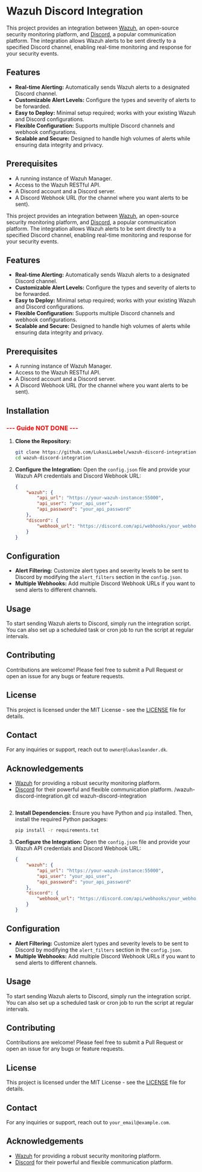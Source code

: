 # Wazuh Discord Integration

This project provides an integration between [Wazuh](https://wazuh.com/), an open-source security monitoring platform, and [Discord](https://discord.com/), a popular communication platform. The integration allows Wazuh alerts to be sent directly to a specified Discord channel, enabling real-time monitoring and response for your security events.

## Features

- **Real-time Alerting:** Automatically sends Wazuh alerts to a designated Discord channel.
- **Customizable Alert Levels:** Configure the types and severity of alerts to be forwarded.
- **Easy to Deploy:** Minimal setup required; works with your existing Wazuh and Discord configurations.
- **Flexible Configuration:** Supports multiple Discord channels and webhook configurations.
- **Scalable and Secure:** Designed to handle high volumes of alerts while ensuring data integrity and privacy.

## Prerequisites

- A running instance of Wazuh Manager.
- Access to the Wazuh RESTful API.
- A Discord account and a Discord server.
- A Discord Webhook URL (for the channel where you want alerts to be sent).

This project provides an integration between [Wazuh](https://wazuh.com/), an open-source security monitoring platform, and [Discord](https://discord.com/), a popular communication platform. The integration allows Wazuh alerts to be sent directly to a specified Discord channel, enabling real-time monitoring and response for your security events.

## Features

- **Real-time Alerting:** Automatically sends Wazuh alerts to a designated Discord channel.
- **Customizable Alert Levels:** Configure the types and severity of alerts to be forwarded.
- **Easy to Deploy:** Minimal setup required; works with your existing Wazuh and Discord configurations.
- **Flexible Configuration:** Supports multiple Discord channels and webhook configurations.
- **Scalable and Secure:** Designed to handle high volumes of alerts while ensuring data integrity and privacy.

## Prerequisites

- A running instance of Wazuh Manager.
- Access to the Wazuh RESTful API.
- A Discord account and a Discord server.
- A Discord Webhook URL (for the channel where you want alerts to be sent).

## Installation
### <span style="color: red;">--- Guide NOT DONE ---
1. **Clone the Repository:**
    ```bash
    git clone https://github.com/LukasLLaebel/wazuh-discord-integration.git
    cd wazuh-discord-integration
    ```

2. **Configure the Integration:**
   Open the `config.json` file and provide your Wazuh API credentials and Discord Webhook URL:
    ```json
    {
        "wazuh": {
            "api_url": "https://your-wazuh-instance:55000",
            "api_user": "your_api_user",
            "api_password": "your_api_password"
        },
        "discord": {
            "webhook_url": "https://discord.com/api/webhooks/your_webhook_id/your_webhook_token"
        }
    }
    ```

## Configuration

- **Alert Filtering:** Customize alert types and severity levels to be sent to Discord by modifying the `alert_filters` section in the `config.json`.
- **Multiple Webhooks:** Add multiple Discord Webhook URLs if you want to send alerts to different channels.

## Usage

To start sending Wazuh alerts to Discord, simply run the integration script. You can also set up a scheduled task or cron job to run the script at regular intervals.

## Contributing

Contributions are welcome! Please feel free to submit a Pull Request or open an issue for any bugs or feature requests.

## License

This project is licensed under the MIT License - see the [LICENSE](LICENSE) file for details.

## Contact

For any inquiries or support, reach out to `owner@lukasleander.dk`.

## Acknowledgements

- [Wazuh](https://wazuh.com/) for providing a robust security monitoring platform.
- [Discord](https://discord.com/) for their powerful and flexible communication platform.
/wazuh-discord-integration.git
    cd wazuh-discord-integration
    ```

2. **Install Dependencies:**
    Ensure you have Python and `pip` installed. Then, install the required Python packages:
    ```bash
    pip install -r requirements.txt
    ```

3. **Configure the Integration:**
   Open the `config.json` file and provide your Wazuh API credentials and Discord Webhook URL:
    ```json
    {
        "wazuh": {
            "api_url": "https://your-wazuh-instance:55000",
            "api_user": "your_api_user",
            "api_password": "your_api_password"
        },
        "discord": {
            "webhook_url": "https://discord.com/api/webhooks/your_webhook_id/your_webhook_token"
        }
    }
    ```


## Configuration

- **Alert Filtering:** Customize alert types and severity levels to be sent to Discord by modifying the `alert_filters` section in the `config.json`.
- **Multiple Webhooks:** Add multiple Discord Webhook URLs if you want to send alerts to different channels.

## Usage

To start sending Wazuh alerts to Discord, simply run the integration script. You can also set up a scheduled task or cron job to run the script at regular intervals.

## Contributing

Contributions are welcome! Please feel free to submit a Pull Request or open an issue for any bugs or feature requests.

## License

This project is licensed under the MIT License - see the [LICENSE](LICENSE) file for details.

## Contact

For any inquiries or support, reach out to `your_email@example.com`.

## Acknowledgements

- [Wazuh](https://wazuh.com/) for providing a robust security monitoring platform.
- [Discord](https://discord.com/) for their powerful and flexible communication platform.

